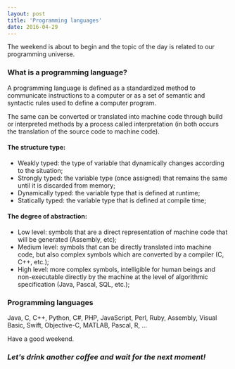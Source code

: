 ```yaml
---
layout: post
title: 'Programming languages'
date: 2016-04-29
---
```


The weekend is about to begin and the topic of the day is related to our programming universe.

### What is a programming language?

A programming language is defined as a standardized method to communicate instructions to a computer or as a set of semantic and syntactic rules used to define a computer program.

The same can be converted or translated into machine code through build or interpreted methods by a process called interpretation (in both occurs the translation of the source code to machine code).

#### The structure type:

* Weakly typed: the type of variable that dynamically changes according to the situation;
* Strongly typed: the variable type (once assigned) that remains the same until it is discarded from memory;
* Dynamically typed: the variable type that is defined at runtime;
* Statically typed: the variable type that is defined at compile time;

#### The degree of abstraction:

* Low level: symbols that are a direct representation of machine code that will be generated (Assembly, etc);
* Medium level: symbols that can be directly translated into machine code, but also complex symbols which are converted by a compiler (C, C++, etc.);
* High level: more complex symbols, intelligible for human beings and non-executable directly by the machine at the level of algorithmic specification (Java, Pascal, SQL, etc.);

### Programming languages

Java, C, C++, Python, C#, PHP, JavaScript, Perl, Ruby, Assembly, Visual Basic, Swift, Objective-C, MATLAB, Pascal, R, ...

Have a good weekend.

### *Let's drink another coffee and wait for the next moment!*